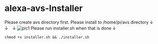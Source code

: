 # alexa-avs-Installer
Please create avs directory first.
Please install to /home/pi/avs directory
↓　↓　↓
![pic1](https://github.com/keisukekisu/alexa-avs-Installer/blob/master/pic/pic1.png)
Please run installer.sh when that is done ↓
```
chmod +x installer.sh && ./installer.sh
```
